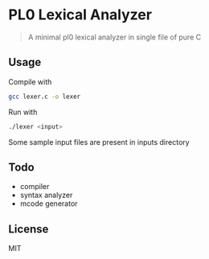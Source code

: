 # PL0 Lexical Analyzer

> A minimal pl0 lexical analyzer in single file of pure C

## Usage

Compile with

```bash
gcc lexer.c -o lexer
```

Run with

```bash
./lexer <input>
```

Some sample input files are present in inputs directory

## Todo

- compiler
- syntax analyzer
- mcode generator

## License
MIT
